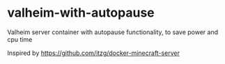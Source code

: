 # valheim-with-autopause
Valheim server container with autopause functionality, to save power and cpu time

Inspired by https://github.com/itzg/docker-minecraft-server
